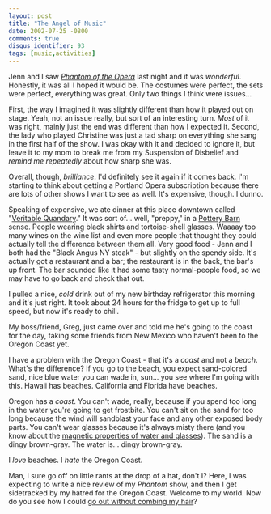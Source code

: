 ```yaml
---
layout: post
title: "The Angel of Music"
date: 2002-07-25 -0800
comments: true
disqus_identifier: 93
tags: [music,activities]
---
```

Jenn and I saw [*Phantom of the
Opera*](http://www.thephantomoftheopera.com/) last night and it was
*wonderful*. Honestly, it was all I hoped it would be. The costumes were
perfect, the sets were perfect, everything was great. Only two things I
think were issues...

 First, the way I imagined it was slightly different than how it played
out on stage. Yeah, not an issue really, but sort of an interesting
turn. *Most* of it was right, mainly just the end was different than how
I expected it. Second, the lady who played Christine was just a tad
sharp on everything she sang in the first half of the show. I was okay
with it and decided to ignore it, but leave it to my mom to break me
from my Suspension of Disbelief and *remind me repeatedly* about how
sharp she was.

 Overall, though, *brilliance*. I'd definitely see it again if it comes
back. I'm starting to think about getting a Portland Opera subscription
because there are lots of other shows I want to see as well. It's
expensive, though. I dunno.

 Speaking of expensive, we ate dinner at this place downtown called
"[Veritable Quandary](http://www.savvydiner.com/details.php?r=662)." It
was sort of... well, "preppy," in a [Pottery
Barn](http://www.potterybarn.com/) sense. People wearing black shirts
and tortoise-shell glasses. Waaaay too many wines on the wine list and
even more people that thought they could actually tell the difference
between them all. Very good food - Jenn and I both had the "Black Angus
NY steak" - but slightly on the spendy side. It's actually got a
restaurant and a bar; the restaurant is in the back, the bar's up front.
The bar sounded like it had some tasty normal-people food, so we may
have to go back and check that out.

 I pulled a nice, *cold* drink out of my new birthday refrigerator this
morning and it's just right. It took about 24 hours for the fridge to
get up to full speed, but now it's ready to chill.

 My boss/friend, Greg, just came over and told me he's going to the
coast for the day, taking some friends from New Mexico who haven't been
to the Oregon Coast yet.

 I have a problem with the Oregon Coast - that it's a *coast* and not a
*beach*. What's the difference? If you go to the beach, you expect
sand-colored sand, nice blue water you can wade in, sun... you see where
I'm going with this. Hawaii has beaches. California and Florida have
beaches.

 Oregon has a *coast*. You can't wade, really, because if you spend too
long in the water you're going to get frostbite. You can't sit on the
sand for too long because the wind will sandblast your face and any
other exposed body parts. You can't wear glasses because it's always
misty there (and you know about the [magnetic properties of water and
glasses](/archive/2002/07/15/new-science-magnetic-rain.aspx)). The sand
is a dingy brown-gray. The water is... dingy brown-gray.

 I *love* beaches. I *hate* the Oregon Coast.

 Man, I sure go off on little rants at the drop of a hat, don't I? Here,
I was expecting to write a nice review of my *Phantom* show, and then I
get sidetracked by my hatred for the Oregon Coast. Welcome to my world.
Now do you see how I could [go out without combing my
hair](/archive/2002/07/16/bad-hair-day.aspx)?

